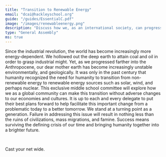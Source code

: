 ```yaml
---
title: "Transition to Renewable Energy"
email: "dcai@hackleyschool.org"
guide: "/guides/EssentialC.pdf"
image: "/images/renewableenergy.png"
description: "Discuss how we, as an international society, can progress into the future by transitioning away from non-renewable energy sources into a more renewable-energy-defined future."
type: "General Assembly"
ms: true
---
```

Since the industrial revolution, the world has become increasingly more energy-dependent. We hollowed out the deep earth to attain coal and oil in order to grasp industrial might. Yet, as we progressed farther into the Anthropocene, our dear mother earth has become increasingly unstable environmentally, and geologically. It was only in the past century that humanity recognized the need for humanity to transition from non-renewable energy to renewable energy sources such as solar, wind, and perhaps nuclear. This exclusive middle school committee will explore how we as a global community can make this transition without adverse changes to our economies and cultures. It is up to each and every delegate to put their best plans forward to help facilitate this important change from a problematic today to a better tomorrow. We stand at a turning point as a generation. Failure in addressing this issue will result in nothing less than the ruins of civilizations, mass migrations, and famine. Success means surviving the defining crisis of our time and bringing humanity together into a brighter future.
  
  &nbsp;

Cast your net wide.
